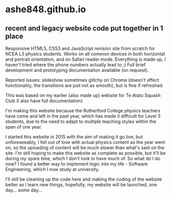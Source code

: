 # ashe848.github.io

## recent and legacy website code put together in 1 place

Responsive HTML5, CSS3 and JavaScript revision site from scratch for NCEA L3 physics students. Works on all common devices in both horizontal and portrait orientation, and on Safari reader mode.
Everything is made up, I haven't tried where the phone numbers actually lead to ;)
Full brief development and prototyping documentation available (on request).

Reported issues: slideshow sometimes glitchy on Chrome (doesn't affect functionality, the transitions are just not as smooth), but is fine if refreshed.

This was based on my earlier (also made up) website for Te Atatu Squash Club (I also have full documentation)



I'm making this website because the Rutherford College physics teachers have come and left in the past year, which has made it difficult for Level 3 students, due to the need to adapt to multiple teaching styles within the span of one year.

I started this website in 2015 with the aim of making it go live, but unforeseeably, I fell out of love with actual physics content as the year went on, so the uploading of content will be much slower than what's said on the site. I'm still hoping to make this website as complete as possible, but it'll be during my spare time, which I don't look to have much of. So what do I do now? I found a better way to implement logic into my life - Software Engineering, which I now study at university.

I'll still be cleaning up the code here and making the coding of the website better as I learn new things, hopefully, my website will be launched, one day... some day...

